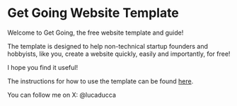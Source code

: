 # Get Going Website Template
Welcome to Get Going, the free website template and guide!

The template is designed to help non-technical startup founders and hobbyists, like you, create a website quickly, easily and importantly, for free!

I hope you find it useful!

The instructions for how to use the template can be found [here](https://getgoingtemplate.com/instructions/instructions.html).

You can follow me on X: @lucaducca